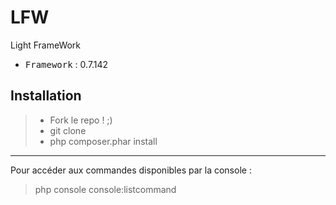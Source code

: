 # LFW
Light FrameWork

 - <kbd>Framework</kbd> : 0.7.142

Installation
----------

> - Fork le repo ! ;)
> - git clone
> - php composer.phar install

----------

Pour accéder aux commandes disponibles par la console :
> php console console:listcommand